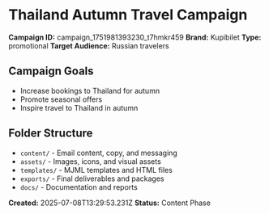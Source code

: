 # Thailand Autumn Travel Campaign

**Campaign ID:** campaign_1751981393230_t7hmkr459
**Brand:** Kupibilet
**Type:** promotional
**Target Audience:** Russian travelers

## Campaign Goals
- Increase bookings to Thailand for autumn
- Promote seasonal offers
- Inspire travel to Thailand in autumn

## Folder Structure
- `content/` - Email content, copy, and messaging
- `assets/` - Images, icons, and visual assets
- `templates/` - MJML templates and HTML files
- `exports/` - Final deliverables and packages
- `docs/` - Documentation and reports

**Created:** 2025-07-08T13:29:53.231Z
**Status:** Content Phase
